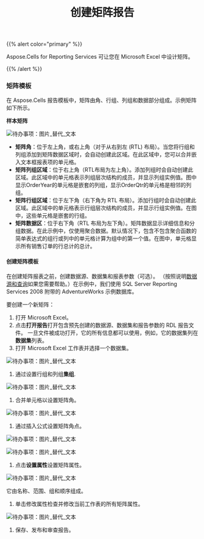 ﻿---
title: 创建矩阵报告
type: docs
weight: 10
url: /zh/reportingservices/creating-matrix-report/
---
{{% alert color="primary" %}} 

Aspose.Cells for Reporting Services 可让您在 Microsoft Excel 中设计矩阵。

{{% /alert %}} 
### **矩阵模板**
在 Aspose.Cells 报告模板中，矩阵由角、行组、列组和数据部分组成。示例矩阵如下所示。

**样本矩阵** 

![待办事项：图片_替代_文本](creating-matrix-report_1.png)

- **矩阵角**：位于左上角，或右上角（对于从右到左 (RTL) 布局）。当您将行组和列组添加到矩阵数据区域时，会自动创建此区域。在此区域中，您可以合并嵌入文本框报表项的单元格。
- **矩阵列组区域**：位于右上角（RTL布局为左上角）。添加列组时会自动创建此区域。此区域中的单元格表示列组层次结构的成员，并显示列组实例值。图中显示OrderYear的单元格是嵌套的列组，显示OrderQtr的单元格是相邻的列组。
- **矩阵行组区域**：位于左下角（右下角为 RTL 布局）。添加行组时会自动创建此区域。此区域中的单元格表示行组层次结构的成员，并显示行组实例值。在图中，这些单元格是嵌套的行组。
- **矩阵数据区**：位于右下角（RTL 布局为左下角）。矩阵数据显示详细信息和分组数据。在此示例中，仅使用聚合数据。默认情况下，包含不包含聚合函数的简单表达式的组行或列中的单元格计算为组中的第一个值。在图中，单元格显示所有销售订单的行总计的总计。
#### **创建矩阵模板**
在创建矩阵报表之前，创建数据源、数据集和报表参数（可选）。 （按照说明[数据源和查询](/cells/zh/reportingservices/data-sources-and-queries/)如果您需要帮助。）在示例中，我们使用 SQL Server Reporting Services 2008 附带的 AdventureWorks 示例数据库。

要创建一个新矩阵：

1. 打开 Microsoft Excel。
1. 点击**打开报告**打开包含预先创建的数据源、数据集和报告参数的 RDL 报告文件。
一旦文件被成功打开，它的所有信息都可以使用，例如，它的数据集列在**数据集**列表。
1. 打开 Microsoft Excel 工作表并选择一个数据集。

![待办事项：图片_替代_文本](creating-matrix-report_2.png)




1. 通过设置行组和列组**集组**. 

![待办事项：图片_替代_文本](creating-matrix-report_3.png)




1. 合并单元格以设置矩阵角。

![待办事项：图片_替代_文本](creating-matrix-report_4.png)




1. 通过插入公式设置矩阵角点。

![待办事项：图片_替代_文本](creating-matrix-report_5.png)




![待办事项：图片_替代_文本](creating-matrix-report_6.png)




1. 点击**设置属性**设置矩阵属性。

![待办事项：图片_替代_文本](creating-matrix-report_7.png)



它由名称、范围、组和顺序组成。

1. 单击修改属性检查并修改当前工作表的所有矩阵属性。

![待办事项：图片_替代_文本](creating-matrix-report_8.png)




1. 保存、发布和审查报告。
